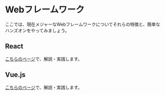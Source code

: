 # Webフレームワーク

ここでは、現在メジャーなWebフレームワークについてそれらの特徴と、簡単なハンズオンをやってみましょう。

## React

[こちらのページ](./react.md)で、解説・実践します。

## Vue.js

[こちらのページ](./vuejs.md)で、解説・実践します。
